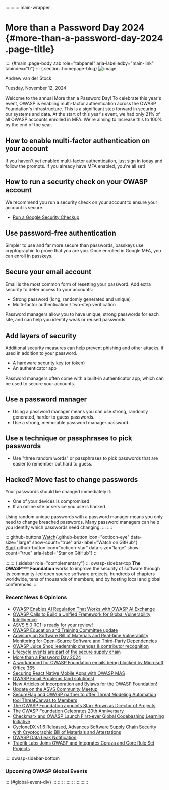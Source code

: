 ::::::::::: main-wrapper
# More than a Password Day 2024 {#more-than-a-password-day-2024 .page-title}

:::: {#main .page-body .tab role="tabpanel" aria-labelledby="main-link" tabindex="0"}
::: {.section .homepage-blog}
![image](../../../../assets/images/people/staff_andrew.jpg)

Andrew van der Stock

Tuesday, November 12, 2024

Welcome to the annual More than a Password Day! To celebrate this year's
event, OWASP is enabling multi-factor authentication across the OWASP
Foundation's infrastructure. This is a significant step forward in
securing our systems and data. At the start of this year's event, we had
only 21% of all OWASP accounts enrolled in MFA. We're aiming to increase
this to 100% by the end of the year.

## How to enable multi-factor authentication on your account

If you haven't yet enabled multi-factor authentication, just sign in
today and follow the prompts. If you already have MFA enabled, you're
all set!

## How to run a security check on your OWASP account

We recommend you run a security check on your account to ensure your
account is secure.

- [Run a Google Security
  Checkup](https://myaccount.google.com/security-checkup)

## Use password-free authentication

Simpler to use and far more secure than passwords, passkeys use
cryptographic to prove that you are you. Once enrolled in Google MFA,
you can enroll in passkeys.

## Secure your email account

Email is the most common form of resetting your password. Add extra
security to deter access to your accounts:

- Strong password (long, randomly generated and unique)
- Multi-factor authentication / two-step verification

Password managers allow you to have unique, strong passwords for each
site, and can help you identify weak or reused passwords.

## Add layers of security

Additional security measures can help prevent phishing and other
attacks, if used in addition to your password.

- A hardware security key (or token)
- An authenticator app

Password managers often come with a built-in authenticator app, which
can be used to secure your accounts.

## Use a password manager

- Using a password manager means you can use strong, randomly generated,
  harder to guess passwords.
- Use a strong, memorable password manager password.

## Use a technique or passphrases to pick passwords

- Use "three random words" or passphrases to pick passwords that are
  easier to remember but hard to guess.

## Hacked? Move fast to change passwords

Your passwords should be changed immediately if:

- One of your devices is compromised
- If an online site or service you use is hacked

Using random unique passwords with a password manager means you only
need to change breached passwords. Many password managers can help you
identify which passwords need changing.
:::
::::

::: github-buttons
[Watch](https://github.com/owasp/owasp.github.io/subscription){.github-button
icon="octicon-eye" data-size="large" show-count="true"
aria-label="Watch on GitHub"}
[Star](https://github.com/owasp/owasp.github.io){.github-button
icon="octicon-star" data-size="large" show-count="true"
aria-label="Star on GitHub"}
:::

::::::: {.sidebar role="complementary"}
::: owasp-sidebar-top
**The OWASP^®^ Foundation** works to improve the security of software
through its community-led open source software projects, hundreds of
chapters worldwide, tens of thousands of members, and by hosting local
and global conferences.
:::

<div>

### Recent News & Opinions

- [OWASP Enables AI Regulation That Works with OWASP AI
  Exchange](../../../2025/05/06/AI-Exchage-Regulation.html)
- [OWASP Calls to Build a Unified Framework for Global Vulnerability
  Intelligence](../../../2025/04/17/owasp-global-vulnerability-intelligence.html)
- [ASVS 5.0 RC1 is ready for your
  review!](../../../2025/04/09/asvs-rc1-review.html)
- [OWASP Education and Training Committee
  update](../../../2025/03/06/owasp-education-and-training-committee-update.html)
- [Advisory on Software Bill of Materials and Real-time Vulnerability
  Monitoring for Open-Source Software and Third-Party
  Dependencies](../../../2025/02/24/advisory-on-implementation-of-software-bill-of-materials-for-vulnerability-management.html)
- [OWASP Juice Shop leadership changes & contributor
  recognition](../../../2025/01/29/juice-shop-leadership.html)
- [Lifecycle events are part of the secure supply
  chain](../26/lifecycle-events-are-part-of-the-secure-supply-chain.html)
- [More than a Password Day 2024](more-than-a-password-day-2024.html)
- [A workaround for OWASP Foundation emails being blocked by Microsoft
  Office 365](../../10/30/owaspfoundation-org-emails.html)
- [Securing React Native Mobile Apps with OWASP
  MAS](../../10/02/Securing-React-Native-Mobile-Apps-with-OWASP-MAS.html)
- [OWASP Email Problems (and
  solutions)](../../08/01/owasp-email-problems.html)
- [New Articles of Incorporation and Bylaws for the OWASP
  Foundation!](../../07/09/new-coi-and-bylaws.html)
- [Update on the ASVS Community
  Meetup](../../07/03/asvs-community-meetup.html)
- [SecureFlag and OWASP partner to offer Threat Modeling Automation tool
  ThreatCanvas to
  Members](../../05/30/secureflag-threatcanvas-member-benefit.html)
- [The OWASP Foundation appoints Starr Brown as Director of
  Projects](../../04/22/starr-brown-hired-as-director-projects.html)
- [The OWASP Foundation Celebrates 20th
  Anniversary](../../04/21/owasp-foundation-20th-anniversary.html)
- [Checkmarx and OWASP Launch First-ever Global Codebashing Learning
  Initiative](../../04/18/codebashing-member-benefit.html)
- [CycloneDX v1.6 Released, Advances Software Supply Chain Security with
  Cryptographic Bill of Materials and
  Attestations](../../04/09/CycloneDX-v1.6-Released.html)
- [OWASP Data Leak
  Notification](../../03/29/OWASP-data-breach-notification.html)
- [Traefik Labs Joins OWASP and Integrates Coraza and Core Rule Set
  Projects](../../03/19/traefik_owasp.html)

</div>

:::: owasp-sidebar-bottom
### Upcoming OWASP Global Events

::: {#global-event-div}
:::
::::
:::::::
:::::::::::
